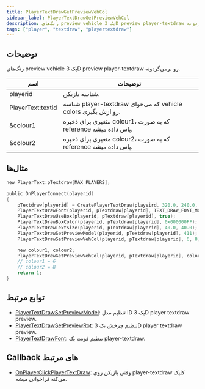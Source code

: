 ```yaml
---
title: PlayerTextDrawGetPreviewVehCol
sidebar_label: PlayerTextDrawGetPreviewVehCol
description: رنگ‌های preview vehicle یک 3D preview player-textdraw رو برمی‌گردونه.
tags: ["player", "textdraw", "playertextdraw"]
---
```


<VersionWarn version='omp v1.1.0.2612' />

## توضیحات

رنگ‌های preview vehicle یک 3D preview player-textdraw رو برمی‌گردونه.

| اسم               | توضیحات                                                      |
| ----------------- | ---------------------------------------------------------------- |
| playerid          | شناسه بازیکن.                                            |
| PlayerText:textid | شناسه player-textdraw که می‌خوای vehicle colors رو ازش بگیری.      |
| &colour1          | متغیری برای ذخیره colour1، که به صورت reference پاس داده میشه. |
| &colour2          | متغیری برای ذخیره colour2، که به صورت reference پاس داده میشه. |

## مثال‌ها

```c
new PlayerText:pTextdraw[MAX_PLAYERS];

public OnPlayerConnect(playerid)
{
    pTextdraw[playerid] = CreatePlayerTextDraw(playeird, 320.0, 240.0, "_");
    PlayerTextDrawFont(playerid, pTextdraw[playerid], TEXT_DRAW_FONT_MODEL_PREVIEW);
    PlayerTextDrawUseBox(playerid, pTextdraw[playerid], true);
    PlayerTextDrawBoxColor(playerid, pTextdraw[playerid], 0x000000FF);
    PlayerTextDrawTextSize(playerid, pTextdraw[playerid], 40.0, 40.0);
    PlayerTextDrawSetPreviewModel(playerid, pTextdraw[playerid], 411);
    PlayerTextDrawSetPreviewVehCol(playerid, pTextdraw[playerid], 6, 8);

    new colour1, colour2;
    PlayerTextDrawGetPreviewVehCol(playerid, pTextdraw[playerid], colour1, colour2);
    // colour1 = 6
    // colour2 = 8
    return 1;
}
```

## توابع مرتبط

- [PlayerTextDrawSetPreviewModel](PlayerTextDrawSetPreviewModel): تنظیم مدل ID یک 3D player textdraw preview.
- [PlayerTextDrawSetPreviewRot](PlayerTextDrawSetPreviewRot): تنظیم چرخش یک 3D player textdraw preview.
- [PlayerTextDrawFont](PlayerTextDrawFont): تنظیم فونت یک player-textdraw.

## Callback های مرتبط

- [OnPlayerClickPlayerTextDraw](../callbacks/OnPlayerClickPlayerTextDraw): وقتی بازیکن روی player-textdraw کلیک می‌کنه فراخوانی میشه.